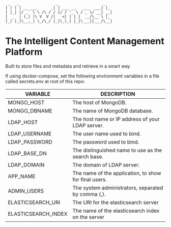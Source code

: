      _   _                _                    _   
    | | | | __ ___      _| | ___ __   ___  ___| |_ 
    | |_| |/ _` \ \ /\ / / |/ / '_ \ / _ \/ __| __|
    |  _  | (_| |\ V  V /|   <| | | |  __/\__ \ |_ 
    |_| |_|\__,_| \_/\_/ |_|\_\_| |_|\___||___/\__|
                                                    

# The Intelligent Content Management Platform

Built to store files and metadata and retrieve in a smart way

If using docker-compose, set the following environment variables in a file called secrets.env at root of this repo:

| VARIABLE                   | DESCRIPTION                                           |
|----------------------------|-------------------------------------------------------|
| MONGO_HOST                 | The host of MongoDB.                                  |
| MONGO_DBNAME               | The name of MongoDB database.                         |
| LDAP_HOST                  | The host name or IP address of your LDAP server.      |
| LDAP_USERNAME              | The user name used to bind.                           |
| LDAP_PASSWORD              | The password used to bind.                            |
| LDAP_BASE_DN               | The distinguished name to use as the search base.     |
| LDAP_DOMAIN                | The domain of LDAP server.                            |
| APP_NAME                   | The name of the application, to show for final users. |
| ADMIN_USERS                | The system administrators, separated by comma (,).    |
| ELASTICSEARCH_URI          | The URI for the elasticsearch server                  |
| ELASTICSEARCH_INDEX        | The name of the elasticsearch index on the server     |